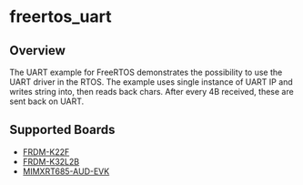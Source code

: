 # freertos_uart

## Overview
The UART example for FreeRTOS demonstrates the possibility to use the UART driver in the RTOS.
The example uses single instance of UART IP and writes string into, then reads back chars.
After every 4B received, these are sent back on UART.

## Supported Boards
- [FRDM-K22F](../../_boards/frdmk22f/freertos_driver_examples/freertos_uart/example_board_readme.md)
- [FRDM-K32L2B](../../_boards/frdmk32l2b/freertos_driver_examples/freertos_uart/example_board_readme.md)
- [MIMXRT685-AUD-EVK](../../_boards/mimxrt685audevk/freertos_driver_examples/freertos_uart/example_board_readme.md)
